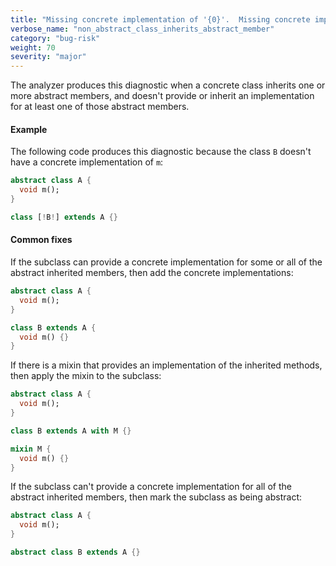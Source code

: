 ```yaml
---
title: "Missing concrete implementation of '{0}'.  Missing concrete implementations of '{0}' and '{1}'.  Missing concrete implementations of '{0}', '{1}', '{2}', '{3}', and {4} more.  Missing concrete implementations of '{0}', '{1}', '{2}', and '{3}'.  Missing concrete implementations of '{0}', '{1}', and '{2}'"
verbose_name: "non_abstract_class_inherits_abstract_member"
category: "bug-risk"
weight: 70
severity: "major"
---
```

The analyzer produces this diagnostic when a concrete class inherits one or
more abstract members, and doesn't provide or inherit an implementation for
at least one of those abstract members.

#### Example

The following code produces this diagnostic because the class `B` doesn't
have a concrete implementation of `m`:

```dart
abstract class A {
  void m();
}

class [!B!] extends A {}
```

#### Common fixes

If the subclass can provide a concrete implementation for some or all of
the abstract inherited members, then add the concrete implementations:

```dart
abstract class A {
  void m();
}

class B extends A {
  void m() {}
}
```

If there is a mixin that provides an implementation of the inherited
methods, then apply the mixin to the subclass:

```dart
abstract class A {
  void m();
}

class B extends A with M {}

mixin M {
  void m() {}
}
```

If the subclass can't provide a concrete implementation for all of the
abstract inherited members, then mark the subclass as being abstract:

```dart
abstract class A {
  void m();
}

abstract class B extends A {}
```
